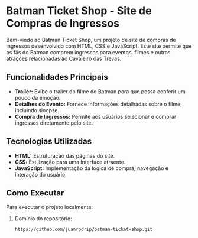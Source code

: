 # Batman Ticket Shop - Site de Compras de Ingressos

Bem-vindo ao Batman Ticket Shop, um projeto de site de compras de ingressos desenvolvido com HTML, CSS e JavaScript. Este site permite que os fãs do Batman comprem ingressos para eventos, filmes e outras atrações relacionadas ao Cavaleiro das Trevas.

## Funcionalidades Principais

- **Trailer:** Exibe o trailer do filme do Batman para que possa conferir um pouco da emoção. 
- **Detalhes do Evento:** Fornece informações detalhadas sobre o filme, incluindo sinopse.
- **Compra de Ingressos:** Permite aos usuários selecionar e comprar ingressos diretamente pelo site.

## Tecnologias Utilizadas

- **HTML:** Estruturação das páginas do site.
- **CSS:** Estilização para uma interface atraente.
- **JavaScript:** Implementação da lógica de compra, navegação e interação do usuário.

## Como Executar

Para executar o projeto localmente:

1. Domínio do repositório:
   ```bash
   https://github.com/juanrodrip/batman-ticket-shop.git
